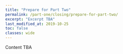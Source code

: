 ```yaml
---
title: "Prepare for Part Two"
permalink: /part-one/closing/prepare-for-part-two/
excerpt: "Excerpt TBA"
last_modified_at: 2019-10-25
toc: false
classes: wide
---
```



Content TBA